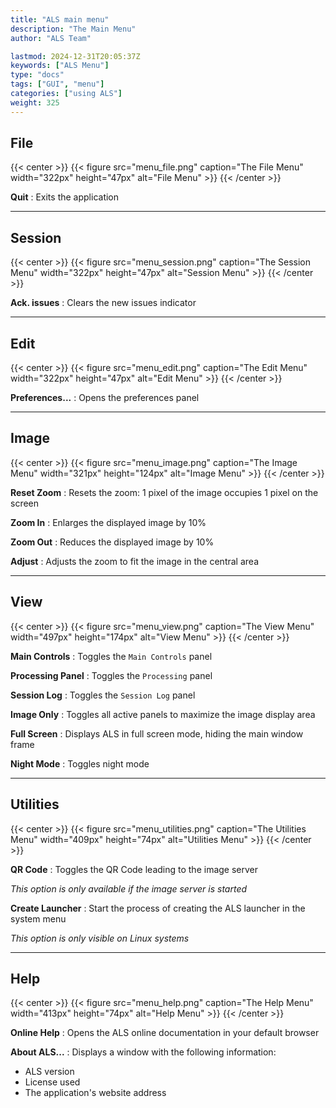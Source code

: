 ```yaml
---
title: "ALS main menu"
description: "The Main Menu"
author: "ALS Team"

lastmod: 2024-12-31T20:05:37Z
keywords: ["ALS Menu"]
type: "docs"
tags: ["GUI", "menu"]
categories: ["using ALS"]
weight: 325
---
```


## File

{{< center >}}
{{< figure src="menu_file.png" 
    caption="The File Menu" 
    width="322px" 
    height="47px" 
    alt="File Menu" >}}
{{< /center >}}

**Quit**
: Exits the application

---

## Session

{{< center >}}
{{< figure src="menu_session.png" 
    caption="The Session Menu" 
    width="322px" 
    height="47px" 
    alt="Session Menu" >}}
{{< /center >}}

**Ack. issues**
: Clears the new issues indicator

---

## Edit

{{< center >}}
{{< figure src="menu_edit.png" 
    caption="The Edit Menu" 
    width="322px" 
    height="47px" 
    alt="Edit Menu" >}}
{{< /center >}}

**Preferences...**
: Opens the preferences panel

---

## Image

{{< center >}}
{{< figure src="menu_image.png" 
    caption="The Image Menu" 
    width="321px" 
    height="124px" 
    alt="Image Menu" >}}
{{< /center >}}

**Reset Zoom**
: Resets the zoom: 1 pixel of the image occupies 1 pixel on the screen

**Zoom In**
: Enlarges the displayed image by 10%

**Zoom Out**
: Reduces the displayed image by 10%

**Adjust**
: Adjusts the zoom to fit the image in the central area

---

## View

{{< center >}}
{{< figure src="menu_view.png" 
    caption="The View Menu" 
    width="497px" 
    height="174px" 
    alt="View Menu" >}}
{{< /center >}}

**Main Controls**
: Toggles the `Main Controls` panel

**Processing Panel**
: Toggles the `Processing` panel

**Session Log**
: Toggles the `Session Log` panel

**Image Only**
: Toggles all active panels to maximize the image display area

**Full Screen**
: Displays ALS in full screen mode, hiding the main window frame

**Night Mode**
: Toggles night mode

---

## Utilities

{{< center >}}
{{< figure src="menu_utilities.png" 
    caption="The Utilities Menu" 
    width="409px" 
    height="74px" 
    alt="Utilities Menu" >}}
{{< /center >}}

**QR Code**
: Toggles the QR Code leading to the image server

  _This option is only available if the image server is started_

**Create Launcher**
: Start the process of creating the ALS launcher in the system menu

  _This option is only visible on Linux systems_

---

## Help

{{< center >}}
{{< figure src="menu_help.png" 
    caption="The Help Menu" 
    width="413px" 
    height="74px" 
    alt="Help Menu" >}}
{{< /center >}}

**Online Help**
: Opens the ALS online documentation in your default browser

**About ALS...**
: Displays a window with the following information:
  
  - ALS version
  - License used
  - The application's website address
